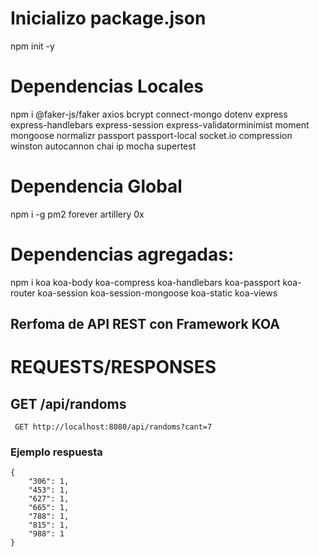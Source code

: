 # Inicializo package.json
npm init -y

# Dependencias Locales
npm i @faker-js/faker axios bcrypt connect-mongo dotenv express express-handlebars express-session express-validatorminimist moment mongoose normalizr passport passport-local socket.io compression winston autocannon chai ip mocha supertest

# Dependencia Global
npm i -g pm2 forever artillery 0x

# Dependencias agregadas:
npm i koa koa-body koa-compress koa-handlebars koa-passport koa-router koa-session koa-session-mongoose koa-static koa-views


## Rerfoma de API REST con Framework KOA

# REQUESTS/RESPONSES

## GET /api/randoms

     GET http://localhost:8080/api/randoms?cant=7

###   Ejemplo respuesta
    
    {
        "306": 1,
        "453": 1,
        "627": 1,
        "665": 1,
        "788": 1,
        "815": 1,
        "988": 1
    }